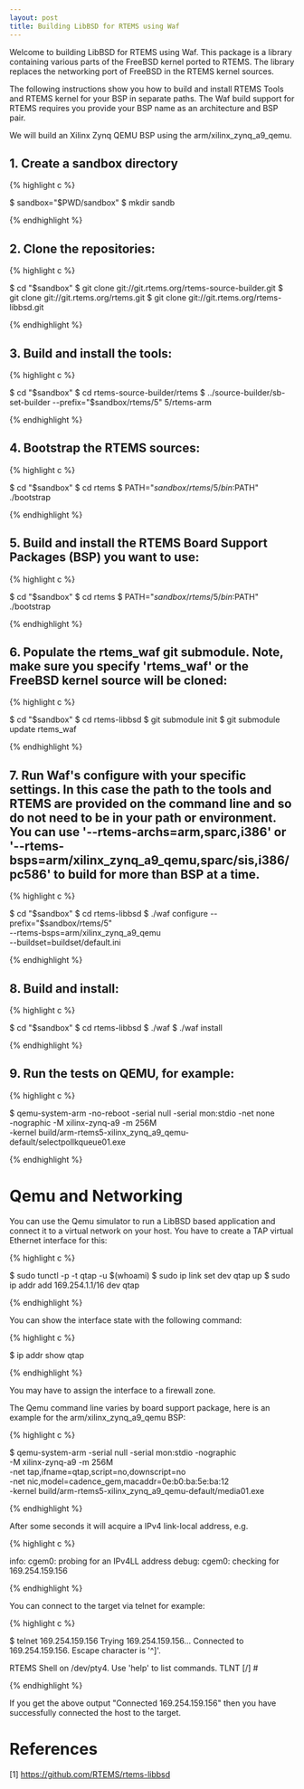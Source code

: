 ```yaml
---
layout: post
title: Building LibBSD for RTEMS using Waf
---
```


Welcome to building LibBSD for RTEMS using Waf. This package is a library containing various parts of the FreeBSD kernel ported to RTEMS. The library replaces the networking port of FreeBSD in the RTEMS kernel sources.

The following instructions show you how to build and install RTEMS Tools and RTEMS kernel for your BSP in separate paths. The Waf build support for RTEMS requires you provide your BSP name as an architecture and BSP pair. 

We will build an Xilinx Zynq QEMU BSP using the arm/xilinx_zynq_a9_qemu.

## 1. Create a sandbox directory ##

{% highlight c %}

 $ sandbox="$PWD/sandbox"
 $ mkdir sandb

{% endhighlight %}

## 2. Clone the repositories: ##

{% highlight c %}

$ cd "$sandbox"
$ git clone git://git.rtems.org/rtems-source-builder.git
$ git clone git://git.rtems.org/rtems.git
$ git clone git://git.rtems.org/rtems-libbsd.git

{% endhighlight %}

## 3. Build and install the tools: ##

{% highlight c %}

$ cd "$sandbox"
$ cd rtems-source-builder/rtems
$ ../source-builder/sb-set-builder --prefix="$sandbox/rtems/5" 5/rtems-arm

{% endhighlight %}

## 4. Bootstrap the RTEMS sources: ##

{% highlight c %}

$ cd "$sandbox"
$ cd rtems
$ PATH="$sandbox/rtems/5/bin:$PATH" ./bootstrap

{% endhighlight %}

## 5. Build and install the RTEMS Board Support Packages (BSP) you want to use: ##

{% highlight c %}

$ cd "$sandbox"
$ cd rtems
$ PATH="$sandbox/rtems/5/bin:$PATH" ./bootstrap

{% endhighlight %}

## 6. Populate the rtems_waf git submodule. Note, make sure you specify 'rtems_waf' or the FreeBSD kernel source will be cloned: ##

{% highlight c %}

$ cd "$sandbox"
$ cd rtems-libbsd
$ git submodule init
$ git submodule update rtems_waf

{% endhighlight %}

## 7. Run Waf's configure with your specific settings. In this case the path to the tools and RTEMS are provided on the command line and so do not need to be in your path or environment. You can use '--rtems-archs=arm,sparc,i386' or '--rtems-bsps=arm/xilinx_zynq_a9_qemu,sparc/sis,i386/pc586' to build for more than BSP at a time. ##

{% highlight c %}

$ cd "$sandbox"
$ cd rtems-libbsd
$ ./waf configure --prefix="$sandbox/rtems/5" \
    --rtems-bsps=arm/xilinx_zynq_a9_qemu \
    --buildset=buildset/default.ini

{% endhighlight %}

## 8. Build and install: ##

{% highlight c %}

$ cd "$sandbox"
$ cd rtems-libbsd
$ ./waf
$ ./waf install

{% endhighlight %}  

## 9. Run the tests on QEMU, for example: ##

{% highlight c %}

$ qemu-system-arm -no-reboot -serial null -serial mon:stdio -net none \
   -nographic -M xilinx-zynq-a9 -m 256M \
   -kernel build/arm-rtems5-xilinx_zynq_a9_qemu-default/selectpollkqueue01.exe

{% endhighlight %}  

# Qemu and Networking

You can use the Qemu simulator to run a LibBSD based application and connect it to a virtual network on your host. You have to create a TAP virtual Ethernet interface for this:

{% highlight c %}

$ sudo tunctl -p -t qtap -u $(whoami)
$ sudo ip link set dev qtap up
$ sudo ip addr add 169.254.1.1/16 dev qtap

{% endhighlight %} 

You can show the interface state with the following command:

{% highlight c %}

$ ip addr show qtap

{% endhighlight %} 

You may have to assign the interface to a firewall zone.

The Qemu command line varies by board support package, here is an example for the arm/xilinx_zynq_a9_qemu BSP:

{% highlight c %}

$ qemu-system-arm -serial null -serial mon:stdio -nographic \
  -M xilinx-zynq-a9 -m 256M \
  -net tap,ifname=qtap,script=no,downscript=no \
  -net nic,model=cadence_gem,macaddr=0e:b0:ba:5e:ba:12 \
  -kernel build/arm-rtems5-xilinx_zynq_a9_qemu-default/media01.exe

{% endhighlight %} 

After some seconds it will acquire a IPv4 link-local address, e.g.

{% highlight c %}

info: cgem0: probing for an IPv4LL address
debug: cgem0: checking for 169.254.159.156

{% endhighlight %} 

You can connect to the target via telnet for example:

{% highlight c %}

$ telnet 169.254.159.156
Trying 169.254.159.156...
Connected to 169.254.159.156.
Escape character is '^]'.

RTEMS Shell on /dev/pty4. Use 'help' to list commands.
TLNT [/] #

{% endhighlight %} 

If you get the above output "Connected 169.254.159.156" then you have successfully connected the host to the target.

# References

[1] https://github.com/RTEMS/rtems-libbsd
